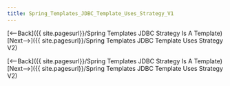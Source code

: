 ```yaml
---
title: Spring_Templates_JDBC_Template_Uses_Strategy_V1
---
```

[<--Back]({{ site.pagesurl}}/Spring Templates JDBC Strategy Is A Template) [Next-->]({{ site.pagesurl}}/Spring Templates JDBC Template Uses Strategy V2)



[<--Back]({{ site.pagesurl}}/Spring Templates JDBC Strategy Is A Template) [Next-->]({{ site.pagesurl}}/Spring Templates JDBC Template Uses Strategy V2)
